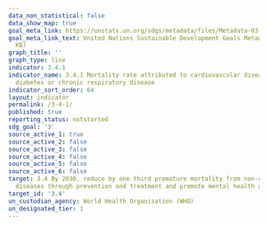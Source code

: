 ```yaml
---
data_non_statistical: false
data_show_map: true
goal_meta_link: https://unstats.un.org/sdgs/metadata/files/Metadata-03-04-01.pdf
goal_meta_link_text: United Nations Sustainable Development Goals Metadata (PDF 72.6
  KB)
graph_title: ''
graph_type: line
indicator: 3.4.1
indicator_name: 3.4.1 Mortality rate attributed to cardiovascular disease, cancer,
  diabetes or chronic respiratory disease
indicator_sort_order: 64
layout: indicator
permalink: /3-4-1/
published: true
reporting_status: notstarted
sdg_goal: '3'
source_active_1: true
source_active_2: false
source_active_3: false
source_active_4: false
source_active_5: false
source_active_6: false
target: 3.4 By 2030, reduce by one third premature mortality from non-communicable
  diseases through prevention and treatment and promote mental health and well-being
target_id: '3.4'
un_custodian_agency: World Health Organisation (WHO)
un_designated_tier: 1
---
```

